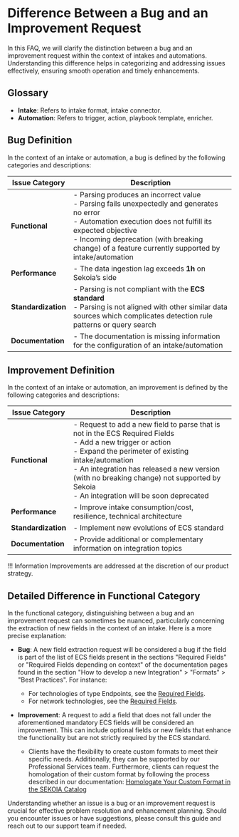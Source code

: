 # Difference Between a Bug and an Improvement Request

In this FAQ, we will clarify the distinction between a bug and an improvement request within the context of intakes and automations. Understanding this difference helps in categorizing and addressing issues effectively, ensuring smooth operation and timely enhancements.

## Glossary

- **Intake**: Refers to intake format, intake connector.
- **Automation**: Refers to trigger, action, playbook template, enricher.

## Bug Definition

In the context of an intake or automation, a bug is defined by the following categories and descriptions:

| Issue Category | Description |
| --- | --- |
| **Functional** | - Parsing produces an incorrect value<br>- Parsing fails unexpectedly and generates no error<br>- Automation execution does not fulfill its expected objective<br>- Incoming deprecation (with breaking change) of a feature currently supported by intake/automation |
| **Performance** | - The data ingestion lag exceeds **1h** on Sekoia’s side |
| **Standardization** | - Parsing is not compliant with the **ECS standard**<br>- Parsing is not aligned with other similar data sources which complicates detection rule patterns or query search |
| **Documentation** | - The documentation is missing information for the configuration of an intake/automation|

## Improvement Definition

In the context of an intake or automation, an improvement is defined by the following categories and descriptions:

| Issue Category | Description |
| --- | --- |
| **Functional** | - Request to add a new field to parse that is not in the ECS Required Fields <br>- Add a new trigger or action<br>- Expand the perimeter of existing intake/automation<br>- An integration has released a new version (with no breaking change) not supported by Sekoia<br>- An integration will be soon deprecated |
| **Performance** | - Improve intake consumption/cost, resilience, technical architecture |
| **Standardization** | - Implement new evolutions of ECS standard |
| **Documentation** | - Provide additional or complementary information on integration topics |

!!! Information
    Improvements are addressed at the discretion of our product strategy.

## Detailed Difference in Functional Category

In the functional category, distinguishing between a bug and an improvement request can sometimes be nuanced, particularly concerning the extraction of new fields in the context of an intake. Here is a more precise explanation:

- **Bug**: A new field extraction request will be considered a bug if the field is part of the list of ECS fields present in the sections "Required Fields" or "Required Fields depending on context" of the documentation pages found in the section "How to develop a new Integration" > "Formats" > "Best Practices". For instance:
    - For technologies of type Endpoints, see the [Required Fields](/integration/develop_integration/formats/best_practices/endpoints.md#required-fields).
    - For network technologies, see the [Required Fields](/integration/develop_integration/formats/best_practices/networks.md#required-fields).

- **Improvement**: A request to add a field that does not fall under the aforementioned mandatory ECS fields will be considered an improvement. This can include optional fields or new fields that enhance the functionality but are not strictly required by the ECS standard.
    - Clients have the flexibility to create custom formats to meet their specific needs. Additionally, they can be supported by our Professional Services team. Furthermore, clients can request the homologation of their custom format by following the process described in our documentation: [Homologate Your Custom Format in the SEKOIA Catalog](/integration/develop_integration/overview.md#step-3-homologate-your-custom-format-in-the-sekoia-catalog-optional)

Understanding whether an issue is a bug or an improvement request is crucial for effective problem resolution and enhancement planning. Should you encounter issues or have suggestions, please consult this guide and reach out to our support team if needed.

